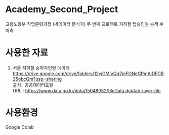 # Academy_Second_Project
고용노동부 직업훈련과정 (빅데이터 분석가) 두 번째 프로젝트
지하철 탑승인원 승객 수 예측

# 사용한 자료
1. 서울 지하철 승하차인원 데이터
https://drive.google.com/drive/folders/12yjGMIvQg2jeFONeGPmAiDFCB25obcQm?usp=sharing  
출처 : 공공데이터포털  
URL : https://www.data.go.kr/data/15048032/fileData.do#tab-layer-file

# 사용환경
Google Colab
